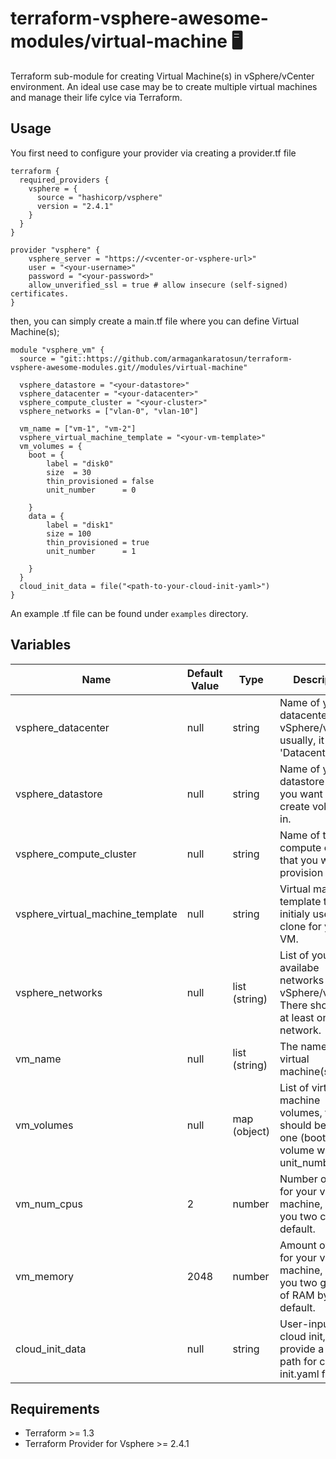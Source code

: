 # terraform-vsphere-awesome-modules/virtual-machine 🖥️

Terraform sub-module for creating Virtual Machine(s) in vSphere/vCenter environment. An ideal use case may be to create multiple virtual machines and manage their life cylce via Terraform.

## Usage

You first need to configure your provider via creating a provider.tf file

```
terraform {
  required_providers {
    vsphere = {
      source = "hashicorp/vsphere"
      version = "2.4.1"
    }
  }
}

provider "vsphere" {
    vsphere_server = "https://<vcenter-or-vsphere-url>"
    user = "<your-username>"
    password = "<your-password>"
    allow_unverified_ssl = true # allow insecure (self-signed) certificates.
}
```
then, you can simply create a main.tf file where you can define Virtual Machine(s);

```
module "vsphere_vm" {
  source = "git::https://github.com/armagankaratosun/terraform-vsphere-awesome-modules.git//modules/virtual-machine"

  vsphere_datastore = "<your-datastore>"
  vsphere_datacenter = "<your-datacenter>"
  vsphere_compute_cluster = "<your-cluster>"
  vsphere_networks = ["vlan-0", "vlan-10"]
  
  vm_name = ["vm-1", "vm-2"]
  vsphere_virtual_machine_template = "<your-vm-template>"
  vm_volumes = {
    boot = {
        label = "disk0"
        size  = 30
        thin_provisioned = false
        unit_number      = 0

    }
    data = {
        label = "disk1"
        size = 100
        thin_provisioned = true
        unit_number      = 1

    }
  }
  cloud_init_data = file("<path-to-your-cloud-init-yaml>")
}
```
An example .tf file can be found under `examples` directory.


## Variables

| Name                              | Default Value                | Type   | Description                                    |
|-----------------------------------|------------------------------|--------|------------------------------------------------|
| vsphere_datacenter                | null                         | string         | Name of your datacenter in vSphere/vCenter, usually, it is 'Datacenter                                                                             |
| vsphere_datastore                 | null                         | string         | Name of your datastore that you want to create volumes in.                                                                                         |
| vsphere_compute_cluster           | null                         | string         | Name of the compute cluster that you want to provision VMs.                                                                                        |
| vsphere_virtual_machine_template  | null                         | string         | Virtual machine template that you initialy use to clone for your VM.                                                                               |
| vsphere_networks                  | null                         | list (string)  | List of your availabe networks in vSphere/vCenter. There should be at least one network.                                                           |
| vm_name                           | null                         | list (string)  | The name of the virtual machine(s)                                                                                                                 |
| vm_volumes                        | null                         | map  (object)  | List of virtual machine volumes, there should be at least one (boot) volume with unit_number = 0.                                                  |
| vm_num_cpus                       | 2                            | number         | Number of cores for your virtual machine, gives you two cores by default.                                                                          |
| vm_memory                         | 2048                         | number         | Amount of RAM for your virtual machine, gives you two gigabyte of RAM by default.                                                                  |
| cloud_init_data                   | null                         | string         | User-input for cloud init, provide a full path for cloud-init.yaml file.                                                                           |

## Requirements

* Terraform >= 1.3
* Terraform Provider for Vsphere >= 2.4.1
